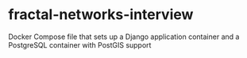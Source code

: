 # fractal-networks-interview
Docker Compose file that sets up a Django application container and a PostgreSQL container with PostGIS support

